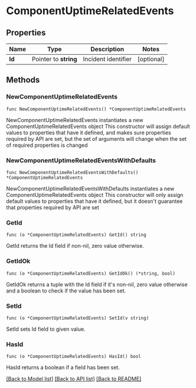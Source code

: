 # ComponentUptimeRelatedEvents

## Properties

Name | Type | Description | Notes
------------ | ------------- | ------------- | -------------
**Id** | Pointer to **string** | Incident identifier | [optional] 

## Methods

### NewComponentUptimeRelatedEvents

`func NewComponentUptimeRelatedEvents() *ComponentUptimeRelatedEvents`

NewComponentUptimeRelatedEvents instantiates a new ComponentUptimeRelatedEvents object
This constructor will assign default values to properties that have it defined,
and makes sure properties required by API are set, but the set of arguments
will change when the set of required properties is changed

### NewComponentUptimeRelatedEventsWithDefaults

`func NewComponentUptimeRelatedEventsWithDefaults() *ComponentUptimeRelatedEvents`

NewComponentUptimeRelatedEventsWithDefaults instantiates a new ComponentUptimeRelatedEvents object
This constructor will only assign default values to properties that have it defined,
but it doesn't guarantee that properties required by API are set

### GetId

`func (o *ComponentUptimeRelatedEvents) GetId() string`

GetId returns the Id field if non-nil, zero value otherwise.

### GetIdOk

`func (o *ComponentUptimeRelatedEvents) GetIdOk() (*string, bool)`

GetIdOk returns a tuple with the Id field if it's non-nil, zero value otherwise
and a boolean to check if the value has been set.

### SetId

`func (o *ComponentUptimeRelatedEvents) SetId(v string)`

SetId sets Id field to given value.

### HasId

`func (o *ComponentUptimeRelatedEvents) HasId() bool`

HasId returns a boolean if a field has been set.


[[Back to Model list]](../README.md#documentation-for-models) [[Back to API list]](../README.md#documentation-for-api-endpoints) [[Back to README]](../README.md)



